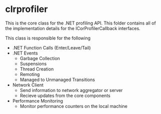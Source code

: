 clrprofiler
===========
This is the core class for the .NET profiling API.  This folder contains all of the implementation details for the ICorProfilerCallback interfaces.

This class is responsible for the following
- .NET Function Calls (Enter/Leave/Tail)
- .NET Events
  - Garbage Collection
  - Suspensions
  - Thread Creation
  - Remoting
  - Managed to Unmanaged Transitions
- Network Client
  - Send information to network aggregator or server
  - Recieve updates from the core components
- Performance Monitoring
  - Monitor performance counters on the local machine
